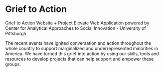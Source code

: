 # Grief to Action
Grief to Action Website + Project Elevate Web Application
powered by Center for Analytical Approaches to Social Innovation - University of Pittsburgh

The recent events have ignited conversation and action throughout the whole country to support marginalized and underrepresented minorities in America. 
We have turned this grief into action by using our skills, tools and resources to develop projects that can help support and empower these groups.
